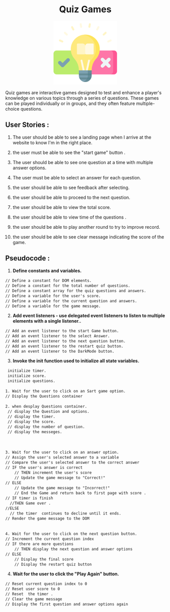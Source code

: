 <h1 align="center"> Quiz Games</h1>

<p align="center">
<img src="image.png" alt="drawing" width="200"/>


Quiz games are interactive games designed to test and enhance a player's knowledge on various topics through a series of questions. These games can be played individually or in groups, and they often feature multiple-choice questions.
</p>

## User Stories :

1. The user should be able to see a landing page when I arrive at the website to know I'm in the right place.

2. the user must be able to see the "start game" button .

3. The user should be able to see one question at a time with multiple answer options.

4. The user must be able to select an answer for each question.

4. the user should be able to see feedback after selecting.

5.  the user should be able to proceed to the next question.

6.  the user should be able to view the  total score.

7. the user should be able to view time of the  questions .


8. the user should be able to play another round to try to improve  record.

10. the user should be able to see clear message indicating the score of the game.

## Pseudocode :
1. **Define constants and variables.**
```
// Define a constant for DOM elements.
// Define a constant for the total number of questions.
// Define a constant array for the quiz questions and answers.
// Define a variable for the user's score.
// Define a variable for the current question and answers.
// Define a variable for the game message.

```


2. **Add event listeners - use delegated event listeners to listen to multiple elements with a single listener..**
```
// Add an event listener to the start Game button.
// Add an event listener to the select Answer.
// Add an event listener to the next question button.
// Add an event listener to the restart quiz button.
// Add an event listener to the DarkMode button.
```


3. **Invoke the init function used to initialize all state variables.**

```
 initialize timer.
 initialize score.
 initialize questions.

1. Wait for the user to click on an Sart game option.
// Display the Questions container

2. when desplay Questions container.
 // display the Question and options.
 // display the timer.
 // display the score.
 // display the number of question.
 // display the messeges.



3. Wait for the user to click on an answer option.
// Assign the user's selected answer to a variable
// Compare the user's selected answer to the correct answer
// IF the user's answer is correct
    // THEN increment the user's score
    // Update the game message to "Correct!"
// ELSE
    // Update the game message to "Incorrect!"
    // End the Game and return back to first page with score .
// IF timer is finish
  //THEN Game over .
//ELSE
  // the timer  continues to decline until it ends.
// Render the game message to the DOM


4. Wait for the user to click on the next question button.
// Increment the current question index
// IF there are more questions
    // THEN display the next question and answer options
// ELSE
    // Display the final score
    // Display the restart quiz button
```

4. **Wait for the user to click the "Play Again" button.**

```
// Reset current question index to 0
// Reset user score to 0
// Reset  the timer .
// Clear the game message
// Display the first question and answer options again

```